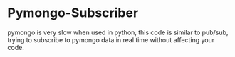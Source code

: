 # Pymongo-Subscriber
 pymongo is very slow when used in python, this code is similar to pub/sub, trying to subscribe to pymongo data in real time without affecting your code.
